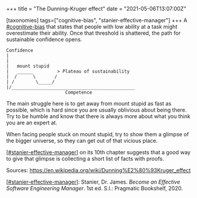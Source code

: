 +++
title = "The Dunning-Kruger effect"
date = "2021-05-06T13:07:00Z"

[taxonomies]
tags=["cognitive-bias", "stanier-effective-manager"]
+++
A [#cognitive-bias](/tags/cognitive-bias) that states that people with low ability at a task might overestimate their ability. Once that threshold is shattered, the path for sustainable confidence opens.


```
Confidence
|
|                    
|   mount stupid    
|   ______         > Plateau of sustainability
|  /      \       /
| /        \_____/
|/______________________________________________
                      Competence
```


The main struggle here is to get away from mount stupid as fast as possible, which is hard since you are usually oblivious about being there. Try to be humble and know that there is always more about what you think you are an expert at.

When facing people stuck on mount stupid, try to show them a glimpse of the bigger universe, so they can get out of that vicious place.

[[#stanier-effective-manager](/tags/stanier-effective-manager)] on its 10th chapter suggests that a good way to give that glimpse is collecting a short list of facts with proofs.

Sources:
https://en.wikipedia.org/wiki/Dunning%E2%80%93Kruger_effect

[[#stanier-effective-manager](/tags/stanier-effective-manager)]: Stanier, Dr. James. _Become an Effective Software Engineering Manager_. 1st ed. S.l.: Pragmatic Bookshelf, 2020.
